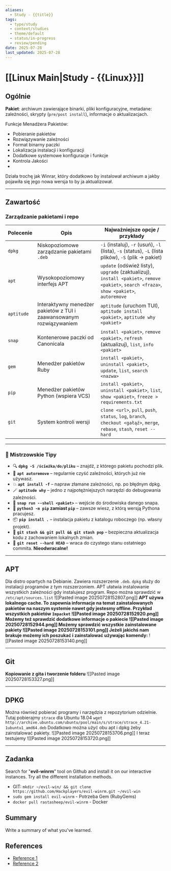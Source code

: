 ```yaml
---
aliases:
  - Study - {{title}}
tags:
  - type/study
  - context/studies
  - theme/default
  - status/in-progress
  - review/pending
date: 2025-07-28
last_updated: 2025-07-28
---
```


# [[Linux Main|Study - {{Linux}}]]

## Ogólnie
**Pakiet**: archiwum zawierające binarki, pliki konfiguracyjne, metadane: zależności, skrypty (`pre/post install`), informacje o aktualizacjach.

Funkcje Menadżera Pakietów:
- Pobieranie pakietów
- Rozwiązywanie zależności
- Format binarny paczki
- Lokalizacja instalacji i konfiguracji
- Dodatkowe systemowe konfiguracje i funkcje
- Kontrola Jakości
- 
Działa trochę jak Winrar, który dodatkowo by instalował archiwum a jakby pojawiła się jego nowa wersja to by ja aktualizował.

--- 
## Zawartość
### Zarządzanie pakietami i repo
| **Polecenie** | **Opis**                                                            | **Najważniejsze opcje / przykłady**                                                                                                       |
| ------------- | ------------------------------------------------------------------- | ----------------------------------------------------------------------------------------------------------------------------------------- |
| `dpkg`        | Niskopoziomowe zarządzanie pakietami `.deb`                         | `-i` (instaluj), `-r` (usuń), `-l` (lista), `-s` (status), `-L` (lista plików), `-S` (plik → pakiet)                                      |
| `apt`         | Wysokopoziomowy interfejs APT                                       | `update` (odśwież listy), `upgrade` (zaktualizuj), `install <pakiet>`, `remove <pakiet>`, `search <fraza>`, `show <pakiet>`, `autoremove` |
| `aptitude`    | Interaktywny menedżer pakietów z TUI i zaawansowanym rozwiązywaniem | `aptitude` (uruchom TUI), `aptitude install <pakiet>`, `aptitude why <pakiet>`                                                            |
| `snap`        | Kontenerowe paczki od Canonicala                                    | `install <pakiet>`, `remove <pakiet>`, `refresh` (aktualizuj), `list`, `info <pakiet>`                                                    |
| `gem`         | Menedżer pakietów Ruby                                              | `install <pakiet>`, `uninstall <pakiet>`, `update`, `list`, `search <nazwa>`                                                              |
| `pip`         | Menedżer pakietów Python (wspiera VCS)                              | `install <pakiet>`, `uninstall <pakiet>`, `list`, `show <pakiet>`, `freeze > requirements.txt`                                            |
| `git`         | System kontroli wersji                                              | `clone <url>`, `pull`, `push`, `status`, `log`, `branch`, `checkout <gałąź>`, `merge`, `rebase`, `stash`, `reset --hard`                  |

--- 
### 🧙 Mistrzowskie Tipy

- 🔍 **`dpkg -S /ścieżka/do/pliku`** – znajdź, z którego pakietu pochodzi plik.
- 🧼 **`apt autoremove`** – regularnie czyść zależności, których już nie używasz.
- 💥 **`apt install -f`** – napraw złamane zależności, np. po błędnym dpkg.
- 🪄 **`aptitude why`** – jedno z najpotężniejszych narzędzi do debugowania zależności.
- 🔐 **`snap run --shell <pakiet>`** – wejście do środowiska danego snapa.
- 🐍 **`python3 -m pip` zamiast `pip`** – zawsze wiesz, z którą wersją Pythona pracujesz.
- 📦 **`pip install .`** – instalacja pakietu z katalogu roboczego (np. własny projekt).
- 💾 **`git stash && git pull && git stash pop`** – bezpieczna aktualizacja kodu z zachowaniem lokalnych zmian.
- 🛑 **`git reset --hard HEAD`** – wraca do czystego stanu ostatniego commita. **Nieodwracalne!**

---
## APT
Dla distro opartych na Debianie. Zawiera rozszerzenie `.deb`. `dpkg` służy do instalacji programów z tym rozszerzoniem. APT ułatwia instalowanie wszystkich zależności gdy instalujesz program. Repo można sprawdzić w `/etc/apt/sources.list`
![[Pasted image 20250728152807.png]]
**APT używa lokalnego cache. To zapewnia informacje na temat zainstalowanych pakietów na naszym systemie nawet gdy jestesmy offline.
Przykład wszystkich pakietów `Impacket`
![[Pasted image 20250728152920.png]]
Możemy też sprawdzić dodatkowe informacje o pakiecie
![[Pasted image 20250728152944.png]]
Możemy sprawdzić wszystkie zainstalowane pakiety
![[Pasted image 20250728153101.png]]
Jeżeli jakichś nam brakuje możemy ich poszukać i zainstalować używając komendy:**
![[Pasted image 20250728153140.png]]

---
## Git
**Kopiowanie z gita i tworzenie folderu**
![[Pasted image 20250728153327.png]]

---
## DPKG
Można również pobierać programy i narzędzia z repozytorium odzielnie. Tutaj pobierajmy `strace` dla Ubuntu 18.04
`wget http://archive.ubuntu.com/ubuntu/pool/main/s/strace/strace_4.21-1ubuntu1_amd64.deb`
Dodatkowo można użyć obu apt i dpkg żeby zainstalować pakiety.
![[Pasted image 20250728153706.png]]
I teraz testujemy
![[Pasted image 20250728153720.png]]

---
## Zadanka
Search for "**evil-winrm**" tool on Github and install it on our interactive instances. Try all the different installation methods.
- GIT: `mkdir ~/evil-win/ && git clone https://github.com/Hackplayers/evil-winrm.git ~/evil-win`
- `sudo gem install evil-winrm` - Potrzeba Gem (RubyGems)
- `docker pull rastasheep/evil-winrm` - Docker



## Summary
Write a summary of what you've learned.

## References
- [Reference 1](link)
- [Reference 2](link)